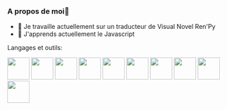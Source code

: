 ### A propos de moi👋
- 🔭 Je travaille actuellement sur un traducteur de Visual Novel Ren'Py
- 🌱 J'apprends actuellement le Javascript

Langages et outils:

<img width="50px" src="https://cdn.jsdelivr.net/gh/devicons/devicon@latest/icons/python/python-original-wordmark.svg" />  
<img width="50px" src="https://cdn.jsdelivr.net/gh/devicons/devicon@latest/icons/renpy/renpy-original.svg" />
<img width="50px" src="https://cdn.jsdelivr.net/gh/devicons/devicon@latest/icons/json/json-original.svg" />
<img width="50px" src="https://cdn.jsdelivr.net/gh/devicons/devicon@latest/icons/javascript/javascript-original.svg" />
<img width="50px" src="https://cdn.jsdelivr.net/gh/devicons/devicon@latest/icons/nodejs/nodejs-original-wordmark.svg" />
<img width="50px" src="https://cdn.jsdelivr.net/gh/devicons/devicon@latest/icons/npm/npm-original-wordmark.svg" />
<img width="50px" src="https://cdn.jsdelivr.net/gh/devicons/devicon@latest/icons/discordjs/discordjs-original-wordmark.svg" />
<img width="50px" src="https://cdn.jsdelivr.net/gh/devicons/devicon@latest/icons/vscode/vscode-original-wordmark.svg" />
<img width="50px" src="https://cdn.jsdelivr.net/gh/devicons/devicon@latest/icons/git/git-original-wordmark.svg" />
<img width="50px" src="https://cdn.jsdelivr.net/gh/devicons/devicon@latest/icons/github/github-original-wordmark.svg" /
<img width="50px" target="https://www.python.org/" src="https://cdn.jsdelivr.net/gh/devicons/devicon@latest/icons/python/python-original-wordmark.svg" />

